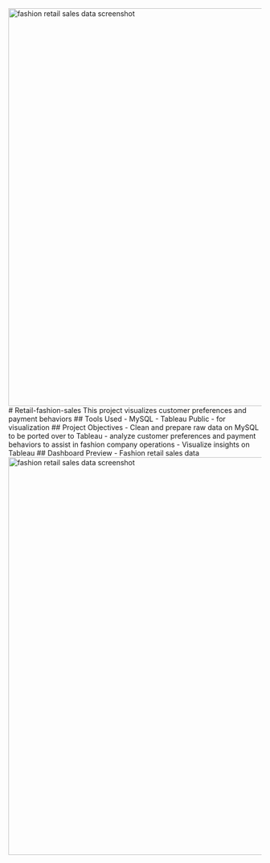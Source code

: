 <img width="1625" height="792" alt="fashion retail sales data screenshot" src="https://github.com/user-attachments/assets/7f2b3999-39b2-4f29-b0fc-66d7fd8f011f" />
# Retail-fashion-sales
This project visualizes customer preferences and payment behaviors
## Tools Used
- MySQL
- Tableau Public - for visualization
  ## Project Objectives
  - Clean and prepare raw data on MySQL to be ported over to Tableau
  - analyze customer preferences and payment behaviors to assist in fashion company operations
  - Visualize insights on Tableau
    ## Dashboard Preview
    - Fashion retail sales data <img width="1625" height="792" alt="fashion retail sales data screenshot" src="https://github.com/user-attachments/assets/7f2b3999-39b2-4f29-b0fc-66d7fd8f011f" />

